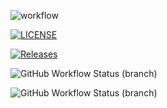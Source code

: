 ![workflow](https://github.com/Thawzin-hein/sem2/actions/workflows/action.yml/badge.svg) 

[![LICENSE](https://img.shields.io/github/license/Thawzin-hein/sem2.svg?style=flat-square)](https://github.com/Thawzin-hein/sem2/blob/master/LICENSE)

[![Releases](https://img.shields.io/github/release/Thawzin-hein/sem2/all.svg?style=flat-square)](https://github.com/Thawzin-hein/sem2/releases)


![GitHub Workflow Status (branch)](https://img.shields.io/github/workflow/status/Thawzin-hein/sem2/A%20workflow%20for%20my%20Hello%20World%20App/master?style=flat-square)

![GitHub Workflow Status (branch)](https://img.shields.io/github/workflow/status/Thawzin-hein/sem2/A%20workflow%20for%20my%20Hello%20World%20App/develop?style=flat-square)

